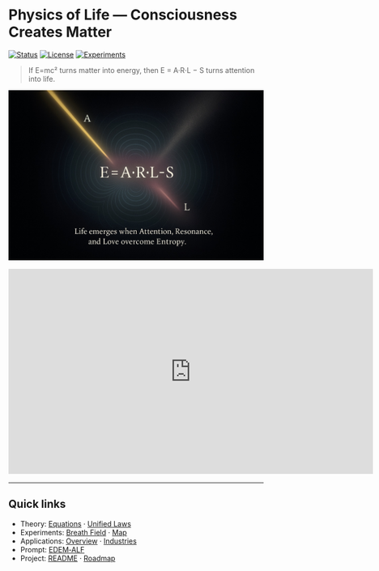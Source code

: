 # Physics of Life — Consciousness Creates Matter

[![Status](https://img.shields.io/badge/status-active-brightgreen)](https://github.com/Sasha777sh/EDEM-Breath-Field)
[![License](https://img.shields.io/badge/license-CC%20BY--SA%204.0-blue)](../LICENSE)
[![Experiments](https://img.shields.io/badge/experiments-7-orange)](../README.md#-working-experiments)

> If E=mc² turns matter into energy, then E = A·R·L − S turns attention into life.

![Formula of Life](media/formula_life.jpg)

<iframe width="720" height="405" src="https://www.youtube.com/embed/6ci-Vjwcc2o?rel=0" frameborder="0" allowfullscreen></iframe>

---

## Quick links
- Theory: [Equations](theory/equations.md) · [Unified Laws](theory/unified_laws.md)
- Experiments: [Breath Field](experiments/breath_field_experiments.md) · [Map](experiments/experiments_map.md)
- Applications: [Overview](APPLICATIONS_OVERVIEW.md) · [Industries](applications/INDUSTRIES_TRANSFORMATION.md)
- Prompt: [EDEM‑ALF](../docs/prompts/public_core.json)
- Project: [README](../README.md) · [Roadmap](../ROADMAP.md)

